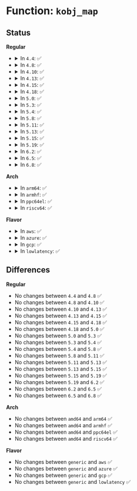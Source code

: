 # Function: <code>kobj_map</code>

## Status
<b>Regular</b>
<ul>
<li>
<details>
<summary>In <code>4.4</code>: ✅</summary>

```c
int kobj_map(struct kobj_map *domain, dev_t dev, long unsigned int range, struct module *module, kobj_probe_t *probe, int (*lock)(dev_t, void *), void *data);
```

**Collision:** Unique Global

**Inline:** No

**Transformation:** False

**Instances:**

```
In drivers/base/map.c (ffffffff8154ef10)
Location: drivers/base/map.c:32
Inline: False
Direct callers:
  - fs/char_dev.c:cdev_add
  - block/genhd.c:add_disk
```
**Symbols:**

```
ffffffff8154ef10-ffffffff8154f08c: kobj_map (STB_GLOBAL)
```
</details>
</li>
<li>
<details>
<summary>In <code>4.8</code>: ✅</summary>

```c
int kobj_map(struct kobj_map *domain, dev_t dev, long unsigned int range, struct module *module, kobj_probe_t *probe, int (*lock)(dev_t, void *), void *data);
```

**Collision:** Unique Global

**Inline:** No

**Transformation:** False

**Instances:**

```
In drivers/base/map.c (ffffffff815a0cf0)
Location: drivers/base/map.c:32
Inline: False
Direct callers:
  - fs/char_dev.c:cdev_add
  - block/genhd.c:device_add_disk
```
**Symbols:**

```
ffffffff815a0cf0-ffffffff815a0e65: kobj_map (STB_GLOBAL)
```
</details>
</li>
<li>
<details>
<summary>In <code>4.10</code>: ✅</summary>

```c
int kobj_map(struct kobj_map *domain, dev_t dev, long unsigned int range, struct module *module, kobj_probe_t *probe, int (*lock)(dev_t, void *), void *data);
```

**Collision:** Unique Global

**Inline:** No

**Transformation:** False

**Instances:**

```
In drivers/base/map.c (ffffffff815cf360)
Location: drivers/base/map.c:32
Inline: False
Direct callers:
  - fs/char_dev.c:cdev_add
  - block/genhd.c:device_add_disk
```
**Symbols:**

```
ffffffff815cf360-ffffffff815cf4d5: kobj_map (STB_GLOBAL)
```
</details>
</li>
<li>
<details>
<summary>In <code>4.13</code>: ✅</summary>

```c
int kobj_map(struct kobj_map *domain, dev_t dev, long unsigned int range, struct module *module, kobj_probe_t *probe, int (*lock)(dev_t, void *), void *data);
```

**Collision:** Unique Global

**Inline:** No

**Transformation:** False

**Instances:**

```
In drivers/base/map.c (ffffffff815e3df0)
Location: drivers/base/map.c:32
Inline: False
Direct callers:
  - fs/char_dev.c:cdev_add
  - block/genhd.c:device_add_disk
```
**Symbols:**

```
ffffffff815e3df0-ffffffff815e3f67: kobj_map (STB_GLOBAL)
```
</details>
</li>
<li>
<details>
<summary>In <code>4.15</code>: ✅</summary>

```c
int kobj_map(struct kobj_map *domain, dev_t dev, long unsigned int range, struct module *module, kobj_probe_t *probe, int (*lock)(dev_t, void *), void *data);
```

**Collision:** Unique Global

**Inline:** No

**Transformation:** False

**Instances:**

```
In drivers/base/map.c (ffffffff8164b0b0)
Location: drivers/base/map.c:32
Inline: False
Direct callers:
  - fs/char_dev.c:cdev_add
  - block/genhd.c:device_add_disk
```
**Symbols:**

```
ffffffff8164b0b0-ffffffff8164b227: kobj_map (STB_GLOBAL)
```
</details>
</li>
<li>
<details>
<summary>In <code>4.18</code>: ✅</summary>

```c
int kobj_map(struct kobj_map *domain, dev_t dev, long unsigned int range, struct module *module, kobj_probe_t *probe, int (*lock)(dev_t, void *), void *data);
```

**Collision:** Unique Global

**Inline:** No

**Transformation:** False

**Instances:**

```
In drivers/base/map.c (ffffffff816866d0)
Location: drivers/base/map.c:32
Inline: False
Direct callers:
  - fs/char_dev.c:cdev_add
  - block/genhd.c:__device_add_disk
```
**Symbols:**

```
ffffffff816866d0-ffffffff81686839: kobj_map (STB_GLOBAL)
```
</details>
</li>
<li>
<details>
<summary>In <code>5.0</code>: ✅</summary>

```c
int kobj_map(struct kobj_map *domain, dev_t dev, long unsigned int range, struct module *module, kobj_probe_t *probe, int (*lock)(dev_t, void *), void *data);
```

**Collision:** Unique Global

**Inline:** No

**Transformation:** False

**Instances:**

```
In drivers/base/map.c (ffffffff816a6370)
Location: drivers/base/map.c:32
Inline: False
Direct callers:
  - fs/char_dev.c:cdev_add
  - block/genhd.c:__device_add_disk
```
**Symbols:**

```
ffffffff816a6370-ffffffff816a64d9: kobj_map (STB_GLOBAL)
```
</details>
</li>
<li>
<details>
<summary>In <code>5.3</code>: ✅</summary>

```c
int kobj_map(struct kobj_map *domain, dev_t dev, long unsigned int range, struct module *module, kobj_probe_t *probe, int (*lock)(dev_t, void *), void *data);
```

**Collision:** Unique Global

**Inline:** No

**Transformation:** False

**Instances:**

```
In drivers/base/map.c (ffffffff816df3b0)
Location: drivers/base/map.c:32
Inline: False
Direct callers:
  - fs/char_dev.c:cdev_add
  - block/genhd.c:__device_add_disk
```
**Symbols:**

```
ffffffff816df3b0-ffffffff816df54b: kobj_map (STB_GLOBAL)
```
</details>
</li>
<li>
<details>
<summary>In <code>5.4</code>: ✅</summary>

```c
int kobj_map(struct kobj_map *domain, dev_t dev, long unsigned int range, struct module *module, kobj_probe_t *probe, int (*lock)(dev_t, void *), void *data);
```

**Collision:** Unique Global

**Inline:** No

**Transformation:** False

**Instances:**

```
In drivers/base/map.c (ffffffff81703600)
Location: drivers/base/map.c:32
Inline: False
Direct callers:
  - fs/char_dev.c:cdev_add
  - block/genhd.c:__device_add_disk
```
**Symbols:**

```
ffffffff81703600-ffffffff8170379b: kobj_map (STB_GLOBAL)
```
</details>
</li>
<li>
<details>
<summary>In <code>5.8</code>: ✅</summary>

```c
int kobj_map(struct kobj_map *domain, dev_t dev, long unsigned int range, struct module *module, kobj_probe_t *probe, int (*lock)(dev_t, void *), void *data);
```

**Collision:** Unique Global

**Inline:** No

**Transformation:** False

**Instances:**

```
In drivers/base/map.c (ffffffff817bd9a0)
Location: drivers/base/map.c:32
Inline: False
Direct callers:
  - fs/char_dev.c:cdev_add
  - block/genhd.c:__device_add_disk
```
**Symbols:**

```
ffffffff817bd9a0-ffffffff817bdb34: kobj_map (STB_GLOBAL)
```
</details>
</li>
<li>
<details>
<summary>In <code>5.11</code>: ✅</summary>

```c
int kobj_map(struct kobj_map *domain, dev_t dev, long unsigned int range, struct module *module, kobj_probe_t *probe, int (*lock)(dev_t, void *), void *data);
```

**Collision:** Unique Global

**Inline:** No

**Transformation:** False

**Instances:**

```
In drivers/base/map.c (ffffffff817d26f0)
Location: drivers/base/map.c:32
Inline: False
Direct callers:
  - fs/char_dev.c:cdev_add
```
**Symbols:**

```
ffffffff817d26f0-ffffffff817d2884: kobj_map (STB_GLOBAL)
```
</details>
</li>
<li>
<details>
<summary>In <code>5.13</code>: ✅</summary>

```c
int kobj_map(struct kobj_map *domain, dev_t dev, long unsigned int range, struct module *module, kobj_probe_t *probe, int (*lock)(dev_t, void *), void *data);
```

**Collision:** Unique Global

**Inline:** No

**Transformation:** False

**Instances:**

```
In drivers/base/map.c (ffffffff817b6110)
Location: drivers/base/map.c:32
Inline: False
Direct callers:
  - fs/char_dev.c:cdev_add
```
**Symbols:**

```
ffffffff817b6110-ffffffff817b629e: kobj_map (STB_GLOBAL)
```
</details>
</li>
<li>
<details>
<summary>In <code>5.15</code>: ✅</summary>

```c
int kobj_map(struct kobj_map *domain, dev_t dev, long unsigned int range, struct module *module, kobj_probe_t *probe, int (*lock)(dev_t, void *), void *data);
```

**Collision:** Unique Global

**Inline:** No

**Transformation:** False

**Instances:**

```
In drivers/base/map.c (ffffffff8183f6f0)
Location: drivers/base/map.c:32
Inline: False
Direct callers:
  - fs/char_dev.c:cdev_add
```
**Symbols:**

```
ffffffff8183f6f0-ffffffff8183f8aa: kobj_map (STB_GLOBAL)
```
</details>
</li>
<li>
<details>
<summary>In <code>5.19</code>: ✅</summary>

```c
int kobj_map(struct kobj_map *domain, dev_t dev, long unsigned int range, struct module *module, kobj_probe_t *probe, int (*lock)(dev_t, void *), void *data);
```

**Collision:** Unique Global

**Inline:** No

**Transformation:** False

**Instances:**

```
In drivers/base/map.c (ffffffff819827f0)
Location: drivers/base/map.c:32
Inline: False
Direct callers:
  - fs/char_dev.c:cdev_add
```
**Symbols:**

```
ffffffff819827f0-ffffffff819829d4: kobj_map (STB_GLOBAL)
```
</details>
</li>
<li>
<details>
<summary>In <code>6.2</code>: ✅</summary>

```c
int kobj_map(struct kobj_map *domain, dev_t dev, long unsigned int range, struct module *module, kobj_probe_t *probe, int (*lock)(dev_t, void *), void *data);
```

**Collision:** Unique Global

**Inline:** No

**Transformation:** False

**Instances:**

```
In drivers/base/map.c (ffffffff81af0680)
Location: drivers/base/map.c:32
Inline: False
Direct callers:
  - fs/char_dev.c:cdev_add
```
**Symbols:**

```
ffffffff81af0680-ffffffff81af0864: kobj_map (STB_GLOBAL)
```
</details>
</li>
<li>
<details>
<summary>In <code>6.5</code>: ✅</summary>

```c
int kobj_map(struct kobj_map *domain, dev_t dev, long unsigned int range, struct module *module, kobj_probe_t *probe, int (*lock)(dev_t, void *), void *data);
```

**Collision:** Unique Global

**Inline:** No

**Transformation:** False

**Instances:**

```
In drivers/base/map.c (ffffffff81b3e7d0)
Location: drivers/base/map.c:32
Inline: False
Direct callers:
  - fs/char_dev.c:cdev_add
```
**Symbols:**

```
ffffffff81b3e7d0-ffffffff81b3e9a8: kobj_map (STB_GLOBAL)
```
</details>
</li>
<li>
<details>
<summary>In <code>6.8</code>: ✅</summary>

```c
int kobj_map(struct kobj_map *domain, dev_t dev, long unsigned int range, struct module *module, kobj_probe_t *probe, int (*lock)(dev_t, void *), void *data);
```

**Collision:** Unique Global

**Inline:** No

**Transformation:** False

**Instances:**

```
In drivers/base/map.c (ffffffff81b965f0)
Location: drivers/base/map.c:32
Inline: False
Direct callers:
  - fs/char_dev.c:cdev_add
```
**Symbols:**

```
ffffffff81b965f0-ffffffff81b967c8: kobj_map (STB_GLOBAL)
```
</details>
</li>
</ul>
<b>Arch</b>
<ul>
<li>
<details>
<summary>In <code>arm64</code>: ✅</summary>

```c
int kobj_map(struct kobj_map *domain, dev_t dev, long unsigned int range, struct module *module, kobj_probe_t *probe, int (*lock)(dev_t, void *), void *data);
```

**Collision:** Unique Global

**Inline:** No

**Transformation:** False

**Instances:**

```
In drivers/base/map.c (ffff8000108ef288)
Location: drivers/base/map.c:32
Inline: False
Direct callers:
  - fs/char_dev.c:cdev_add
  - block/genhd.c:__device_add_disk
```
**Symbols:**

```
ffff8000108ef288-ffff8000108ef400: kobj_map (STB_GLOBAL)
```
</details>
</li>
<li>
<details>
<summary>In <code>armhf</code>: ✅</summary>

```c
int kobj_map(struct kobj_map *domain, dev_t dev, long unsigned int range, struct module *module, kobj_probe_t *probe, int (*lock)(dev_t, void *), void *data);
```

**Collision:** Unique Global

**Inline:** No

**Transformation:** False

**Instances:**

```
In drivers/base/map.c (c09dca04)
Location: drivers/base/map.c:32
Inline: False
Direct callers:
  - fs/char_dev.c:cdev_add
  - block/genhd.c:__device_add_disk
```
**Symbols:**

```
c09dca04-c09dcb6c: kobj_map (STB_GLOBAL)
```
</details>
</li>
<li>
<details>
<summary>In <code>ppc64el</code>: ✅</summary>

```c
int kobj_map(struct kobj_map *domain, dev_t dev, long unsigned int range, struct module *module, kobj_probe_t *probe, int (*lock)(dev_t, void *), void *data);
```

**Collision:** Unique Global

**Inline:** No

**Transformation:** False

**Instances:**

```
In drivers/base/map.c (c000000000988250)
Location: drivers/base/map.c:32
Inline: False
Direct callers:
  - fs/char_dev.c:cdev_add
  - block/genhd.c:__device_add_disk
```
**Symbols:**

```
c000000000988250-c00000000098845c: kobj_map (STB_GLOBAL)
```
</details>
</li>
<li>
<details>
<summary>In <code>riscv64</code>: ✅</summary>

```c
int kobj_map(struct kobj_map *domain, dev_t dev, long unsigned int range, struct module *module, kobj_probe_t *probe, int (*lock)(dev_t, void *), void *data);
```

**Collision:** Unique Global

**Inline:** No

**Transformation:** False

**Instances:**

```
In drivers/base/map.c (ffffffe000581b64)
Location: drivers/base/map.c:32
Inline: False
Direct callers:
  - fs/char_dev.c:cdev_add
  - block/genhd.c:__device_add_disk
```
**Symbols:**

```
ffffffe000581b64-ffffffe000581cb4: kobj_map (STB_GLOBAL)
```
</details>
</li>
</ul>
<b>Flavor</b>
<ul>
<li>
<details>
<summary>In <code>aws</code>: ✅</summary>

```c
int kobj_map(struct kobj_map *domain, dev_t dev, long unsigned int range, struct module *module, kobj_probe_t *probe, int (*lock)(dev_t, void *), void *data);
```

**Collision:** Unique Global

**Inline:** No

**Transformation:** False

**Instances:**

```
In drivers/base/map.c (ffffffff816c8d50)
Location: drivers/base/map.c:32
Inline: False
Direct callers:
  - fs/char_dev.c:cdev_add
  - block/genhd.c:__device_add_disk
```
**Symbols:**

```
ffffffff816c8d50-ffffffff816c8eeb: kobj_map (STB_GLOBAL)
```
</details>
</li>
<li>
<details>
<summary>In <code>azure</code>: ✅</summary>

```c
int kobj_map(struct kobj_map *domain, dev_t dev, long unsigned int range, struct module *module, kobj_probe_t *probe, int (*lock)(dev_t, void *), void *data);
```

**Collision:** Unique Global

**Inline:** No

**Transformation:** False

**Instances:**

```
In drivers/base/map.c (ffffffff816a4080)
Location: drivers/base/map.c:32
Inline: False
Direct callers:
  - fs/char_dev.c:cdev_add
  - block/genhd.c:__device_add_disk
```
**Symbols:**

```
ffffffff816a4080-ffffffff816a421b: kobj_map (STB_GLOBAL)
```
</details>
</li>
<li>
<details>
<summary>In <code>gcp</code>: ✅</summary>

```c
int kobj_map(struct kobj_map *domain, dev_t dev, long unsigned int range, struct module *module, kobj_probe_t *probe, int (*lock)(dev_t, void *), void *data);
```

**Collision:** Unique Global

**Inline:** No

**Transformation:** False

**Instances:**

```
In drivers/base/map.c (ffffffff816f72c0)
Location: drivers/base/map.c:32
Inline: False
Direct callers:
  - fs/char_dev.c:cdev_add
  - block/genhd.c:__device_add_disk
```
**Symbols:**

```
ffffffff816f72c0-ffffffff816f745b: kobj_map (STB_GLOBAL)
```
</details>
</li>
<li>
<details>
<summary>In <code>lowlatency</code>: ✅</summary>

```c
int kobj_map(struct kobj_map *domain, dev_t dev, long unsigned int range, struct module *module, kobj_probe_t *probe, int (*lock)(dev_t, void *), void *data);
```

**Collision:** Unique Global

**Inline:** No

**Transformation:** False

**Instances:**

```
In drivers/base/map.c (ffffffff81711b60)
Location: drivers/base/map.c:32
Inline: False
Direct callers:
  - fs/char_dev.c:cdev_add
  - block/genhd.c:__device_add_disk
```
**Symbols:**

```
ffffffff81711b60-ffffffff81711cfb: kobj_map (STB_GLOBAL)
```
</details>
</li>
</ul>

## Differences
<b>Regular</b>
<ul>
<li>
No changes between <code>4.4</code> and <code>4.8</code> ✅
</li>
<li>
No changes between <code>4.8</code> and <code>4.10</code> ✅
</li>
<li>
No changes between <code>4.10</code> and <code>4.13</code> ✅
</li>
<li>
No changes between <code>4.13</code> and <code>4.15</code> ✅
</li>
<li>
No changes between <code>4.15</code> and <code>4.18</code> ✅
</li>
<li>
No changes between <code>4.18</code> and <code>5.0</code> ✅
</li>
<li>
No changes between <code>5.0</code> and <code>5.3</code> ✅
</li>
<li>
No changes between <code>5.3</code> and <code>5.4</code> ✅
</li>
<li>
No changes between <code>5.4</code> and <code>5.8</code> ✅
</li>
<li>
No changes between <code>5.8</code> and <code>5.11</code> ✅
</li>
<li>
No changes between <code>5.11</code> and <code>5.13</code> ✅
</li>
<li>
No changes between <code>5.13</code> and <code>5.15</code> ✅
</li>
<li>
No changes between <code>5.15</code> and <code>5.19</code> ✅
</li>
<li>
No changes between <code>5.19</code> and <code>6.2</code> ✅
</li>
<li>
No changes between <code>6.2</code> and <code>6.5</code> ✅
</li>
<li>
No changes between <code>6.5</code> and <code>6.8</code> ✅
</li>
</ul>
<b>Arch</b>
<ul>
<li>
No changes between <code>amd64</code> and <code>arm64</code> ✅
</li>
<li>
No changes between <code>amd64</code> and <code>armhf</code> ✅
</li>
<li>
No changes between <code>amd64</code> and <code>ppc64el</code> ✅
</li>
<li>
No changes between <code>amd64</code> and <code>riscv64</code> ✅
</li>
</ul>
<b>Flavor</b>
<ul>
<li>
No changes between <code>generic</code> and <code>aws</code> ✅
</li>
<li>
No changes between <code>generic</code> and <code>azure</code> ✅
</li>
<li>
No changes between <code>generic</code> and <code>gcp</code> ✅
</li>
<li>
No changes between <code>generic</code> and <code>lowlatency</code> ✅
</li>
</ul>
